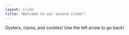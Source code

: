 ```yaml
---
layout: slide
title: "Welcome to our second slide!"
---
```

Oysters, clams, and cockles! 
Use the left arrow to go back!
